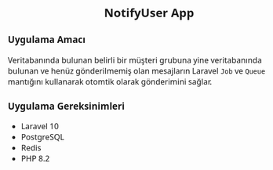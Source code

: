 <!DOCTYPE html>
<html lang="tr">
<head>
  <meta charset="utf-8">
  <title>NotifyUser Readme</title>
</head>
<body style="font-family:'Segoe UI',serif; font-size: 16px;" >
    <h2 style="text-align:center">NotifyUser App</h2>
    <h3>Uygulama Amacı</h3>
    <p>
        Veritabanında bulunan belirli bir müşteri grubuna yine veritabanında bulunan ve henüz gönderilmemiş olan mesajların Laravel <code>Job</code> ve <code>Queue</code> mantığını kullanarak otomtik olarak gönderimini sağlar.
    </p>
    <h3>Uygulama Gereksinimleri</h3>
    <ul>
        <li>Laravel 10</li>
        <li>PostgreSQL</li>
        <li>Redis</li>
        <li>PHP 8.2</li>
    </ul>
</body>
</html>
